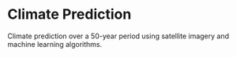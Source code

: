 # Climate Prediction
Climate prediction over a 50-year period using satellite imagery and machine learning algorithms.

